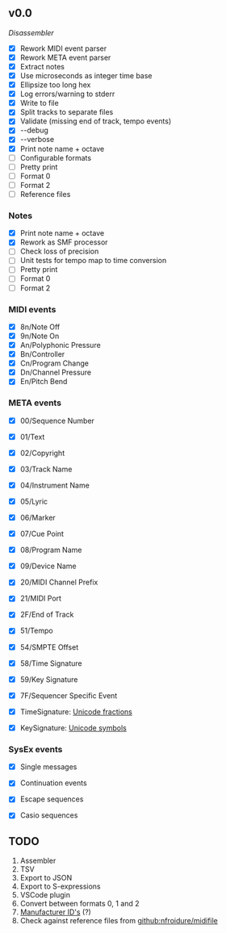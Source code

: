## v0.0

*Disassembler*

- [x] Rework MIDI event parser
- [x] Rework META event parser
- [x] Extract notes
- [x] Use microseconds as integer time base
- [x] Ellipsize too long hex
- [x] Log errors/warning to stderr
- [x] Write to file
- [x] Split tracks to separate files
- [x] Validate (missing end of track, tempo events)
- [x] --debug
- [x] --verbose
- [x] Print note name + octave
- [ ] Configurable formats
- [ ] Pretty print
- [ ] Format 0
- [ ] Format 2
- [ ] Reference files

### Notes 

- [x] Print note name + octave
- [x] Rework as SMF processor
- [ ] Check loss of precision
- [ ] Unit tests for tempo map to time conversion
- [ ] Pretty print
- [ ] Format 0
- [ ] Format 2

### MIDI events

- [x] 8n/Note Off
- [x] 9n/Note On
- [x] An/Polyphonic Pressure
- [x] Bn/Controller
- [x] Cn/Program Change
- [x] Dn/Channel Pressure
- [x] En/Pitch Bend

### META events

- [x] 00/Sequence Number
- [x] 01/Text
- [x] 02/Copyright
- [x] 03/Track Name
- [x] 04/Instrument Name
- [x] 05/Lyric
- [x] 06/Marker
- [x] 07/Cue Point
- [x] 08/Program Name
- [x] 09/Device Name
- [x] 20/MIDI Channel Prefix
- [x] 21/MIDI Port
- [x] 2F/End of Track
- [x] 51/Tempo
- [x] 54/SMPTE Offset
- [x] 58/Time Signature
- [x] 59/Key Signature
- [x] 7F/Sequencer Specific Event

- [x] TimeSignature: [Unicode fractions](http://unicodefractions.com)
- [x] KeySignature:  [Unicode symbols](https://unicode-table.com/en/blocks/musical-symbols/)

### SysEx events

- [x] Single messages
- [x] Continuation events
- [x] Escape sequences
- [x] Casio sequences


## TODO

1.  Assembler
2.  TSV
3.  Export to JSON
4.  Export to S-expressions
5.  VSCode plugin
6.  Convert between formats 0, 1 and 2
7.  [Manufacturer ID's](https://www.midi.org/specifications-old/category/reference-tables) (?)
8.  Check against reference files from [github:nfroidure/midifile](https://github.com/nfroidure/midifile)

